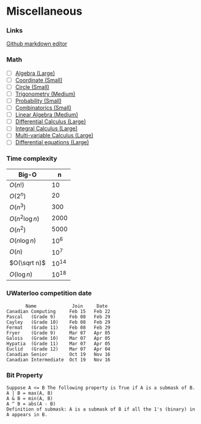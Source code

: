 # Miscellaneous

### Links
[Github markdown editor](https://jbt.github.io/markdown-editor/)

### Math
- [ ] [Algebra (Large)](https://www.khanacademy.org/math/algebra-home)
- [ ] [Coordinate (Small)](https://www.khanacademy.org/math/geometry-home/analytic-geometry-topic)
- [ ] [Circle (Small)](https://www.khanacademy.org/math/geometry-home/cc-geometry-circles)
- [ ] [Trigonometry (Medium)](https://www.khanacademy.org/math/trigonometry)
- [ ] [Probability (Small)](https://www.khanacademy.org/math/statistics-probability/probability-library)
- [ ] [Combinatorics (Small)](https://www.khanacademy.org/math/statistics-probability/counting-permutations-and-combinations)
- [ ] [Linear Algebra (Medium)](https://www.khanacademy.org/math/linear-algebra)
- [ ] [Differential Calculus (Large)](https://www.khanacademy.org/math/differential-calculus)
- [ ] [Integral Calculus (Large)](https://www.khanacademy.org/math/integral-calculus)
- [ ] [Multi-variable Calculus (Large)](https://www.khanacademy.org/math/multivariable-calculus)
- [ ] [Differential equations (Large)](https://www.khanacademy.org/math/differential-equations)
    
### Time complexity
|Big-O|n|
|-----|-----|
|$O(n!)$|$10$|
|$O(2^{n})$|$20$|
|$O(n^{3})$|$300$|
|$O(n^{2}\log n)$|$2000$|
|$O(n^{2})$|$5000$|
|$O(n\log n)$|$10^{6}$|
|$O(n)$|$10^{7}$|
|$O(\sqrt n)$|$10^{14}$|
|$O(\log n)$|$10^{18}$|

### UWaterloo competition date
```
       Name             Join     Date
Canadian Computing     Feb 15   Feb 22
Pascal   (Grade 9)     Feb 08   Feb 29
Cayley   (Grade 10)    Feb 08   Feb 29
Fermat   (Grade 11)    Feb 08   Feb 29
Fryer    (Grade 9)     Mar 07   Apr 05
Galois   (Grade 10)    Mar 07   Apr 05
Hypatia  (Grade 11)    Mar 07   Apr 05
Euclid   (Grade 12)    Mar 07   Apr 04
Canadian Senior        Oct 19   Nov 16
Canadian Intermediate  Oct 19   Nov 16
```

### Bit Property
```
Suppose A <= B The following property is True if A is a submask of B. 
A | B = max(A, B)
A & B = min(A, B)
A ^ B = abs(A - B)
Definition of submask: A is a submask of B if all the 1's (binary) in A appears in B.
```

